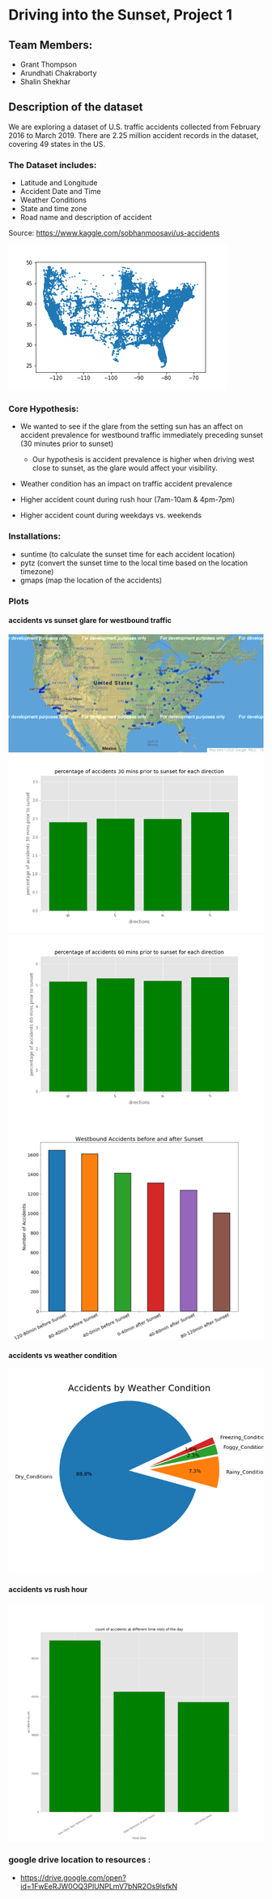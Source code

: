 # Driving into the Sunset, Project 1

## Team Members:
* Grant Thompson
* Arundhati Chakraborty
* Shalin Shekhar

## Description of the dataset

   We are exploring a dataset of U.S. traffic accidents collected from      February 2016 to March 2019. There are 2.25 million accident records in the dataset, covering 49 states in the US.

 ### The Dataset includes:

 * Latitude and Longitude
 * Accident Date and Time
 * Weather Conditions 
 * State and time zone
 * Road name and description of accident
 
  Source: https://www.kaggle.com/sobhanmoosavi/us-accidents
  
  ![](WeatherCondition/output_data/scatter%20plot%20of%20accidents.png)

 ### Core Hypothesis:

 * We wanted to see if the glare from the setting sun has an affect on accident prevalence for westbound traffic immediately preceding sunset (30 minutes prior to sunset)
     * Our hypothesis is accident prevalence is higher when driving west   close to sunset, as the glare would affect your visibility. 

* Weather condition has an impact on traffic accident prevalence 
* Higher accident count during rush hour (7am-10am & 4pm-7pm)
 * Higher accident count during weekdays vs. weekends

### Installations:
 * suntime (to calculate the sunset time for each accident location)
 * pytz (convert the sunset time to the local time based on the location  timezone)
 * gmaps (map the location of the accidents)
 
### Plots
#### accidents vs sunset glare for westbound traffic
![](SunsetGlareAnalysis/output_data/map_accidents_west.png)
![](SunsetGlareAnalysis/output_data/accident_percentage_30prior_vs_directions.png)
![](SunsetGlareAnalysis/output_data/accident_percentage_60prior_vs_directions.png)
![](SunsetGlareAnalysis/output_data/Westbound%20accidents%20before%20and%20after%20sunset.png)

#### accidents vs weather condition
![](WeatherCondition/output_data/accidents%20by%20weather%20condition%20pie%20chart.png)

#### accidents vs rush hour
![](RushHour/output_data/accident_count_vs_rush_hour.png)

### google drive location to resources :
  * https://drive.google.com/open?id=1FwEeRJW0OQ3PlUNPLmV7bNR2Os9lsfkN

